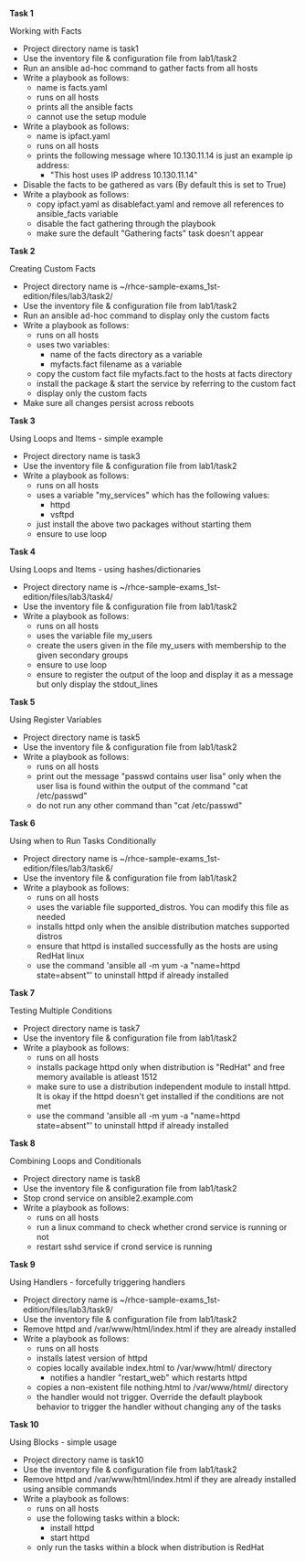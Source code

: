 
**Task 1** 

Working with Facts

-  Project directory name is task1
-  Use the inventory file & configuration file from lab1/task2
-  Run an ansible ad-hoc command to gather facts from all hosts
-  Write a playbook as follows:
   - name is facts.yaml
   - runs on all hosts
   - prints all the ansible facts
   - cannot use the setup module
-  Write a playbook as follows:
   - name is ipfact.yaml
   - runs on all hosts
   - prints the following message where 10.130.11.14 is just an example ip address:
     - "This host uses IP address 10.130.11.14"
-  Disable the facts to be gathered as vars (By default this is set to True)
-  Write a playbook as follows:
   - copy ipfact.yaml as disablefact.yaml and remove all references to ansible_facts variable
   - disable the fact gathering through the playbook
   - make sure the default "Gathering facts" task doesn't appear

**Task 2**

Creating Custom Facts

-  Project directory name is ~/rhce-sample-exams_1st-edition/files/lab3/task2/
-  Use the inventory file & configuration file from lab1/task2
-  Run an ansible ad-hoc command to display only the custom facts
-  Write a playbook as follows:
   - runs on all hosts
   - uses two variables:
     - name of the facts directory as a variable
     - myfacts.fact filename as a variable
   - copy the custom fact file myfacts.fact to the hosts at facts directory
   - install the package & start the service by referring to the custom fact
   - display only the custom facts
-  Make sure all changes persist across reboots

**Task 3**

Using Loops and Items - simple example

-  Project directory name is task3
-  Use the inventory file & configuration file from lab1/task2
-  Write a playbook as follows:
   - runs on all hosts
   - uses a variable "my_services" which has the following values:
     - httpd
     - vsftpd
   - just install the above two packages without starting them
   - ensure to use loop

**Task 4**

Using Loops and Items - using hashes/dictionaries 

-  Project directory name is ~/rhce-sample-exams_1st-edition/files/lab3/task4/
-  Use the inventory file & configuration file from lab1/task2
-  Write a playbook as follows:
   - runs on all hosts
   - uses the variable file my_users
   - create the users given in the file my_users with membership to the given secondary groups
   - ensure to use loop
   - ensure to register the output of the loop and display it as a message but only display the stdout_lines

**Task 5**

Using Register Variables

-  Project directory name is task5
-  Use the inventory file & configuration file from lab1/task2
-  Write a playbook as follows:
   - runs on all hosts
   - print out the message "passwd contains user lisa" only when the user lisa is found within the output of the command "cat /etc/passwd"
   - do not run any other command than "cat /etc/passwd"

**Task 6**

Using when to Run Tasks Conditionally

-  Project directory name is ~/rhce-sample-exams_1st-edition/files/lab3/task6/
-  Use the inventory file & configuration file from lab1/task2
-  Write a playbook as follows:
   - runs on all hosts
   - uses the variable file supported_distros. You can modify this file as needed
   - installs httpd only when the ansible distribution matches supported distros
   - ensure that httpd is installed successfully as the hosts are using RedHat linux
   - use the command 'ansible all -m yum -a "name=httpd state=absent"' to uninstall httpd if already installed

**Task 7**

Testing Multiple Conditions

-  Project directory name is task7
-  Use the inventory file & configuration file from lab1/task2
-  Write a playbook as follows:
   - runs on all hosts
   - installs package httpd only when distribution is "RedHat" and free memory available is atleast 1512
   - make sure to use a distribution independent module to install httpd. It is okay if the httpd doesn't get installed if the conditions are not met
   - use the command 'ansible all -m yum -a "name=httpd state=absent"' to uninstall httpd if already installed

**Task 8**

Combining Loops and Conditionals

-  Project directory name is task8
-  Use the inventory file & configuration file from lab1/task2
-  Stop crond service on ansible2.example.com
-  Write a playbook as follows:
   - runs on all hosts
   - run a linux command to check whether crond service is running or not
   - restart sshd service if crond service is running

**Task 9**

Using Handlers - forcefully triggering handlers

-  Project directory name is ~/rhce-sample-exams_1st-edition/files/lab3/task9/
-  Use the inventory file & configuration file from lab1/task2
-  Remove httpd and /var/www/html/index.html if they are already installed
-  Write a playbook as follows:
   - runs on all hosts
   - installs latest version of httpd
   - copies locally available index.html to /var/www/html/ directory
     - notifies a handler "restart_web" which restarts httpd
   - copies a non-existent file nothing.html to /var/www/html/ directory
   - the handler would not trigger. Override the default playbook behavior to trigger the handler without changing any of the tasks

**Task 10**

Using Blocks - simple usage

-  Project directory name is task10
-  Use the inventory file & configuration file from lab1/task2
-  Remove httpd and /var/www/html/index.html if they are already installed using ansible commands
-  Write a playbook as follows:
   - runs on all hosts
   - use the following tasks within a block:
     - install httpd
     - start httpd
   - only run the tasks within a block when distribution is RedHat
